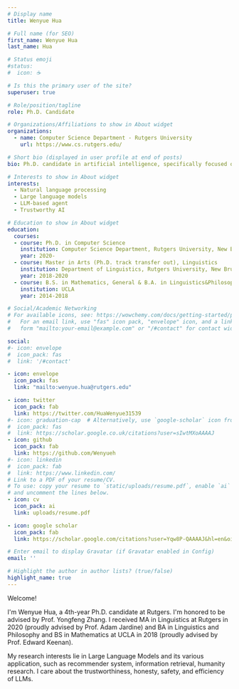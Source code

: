 ```yaml
---
# Display name
title: Wenyue Hua

# Full name (for SEO)
first_name: Wenyue Hua
last_name: Hua

# Status emoji
#status:
#  icon: ☕️

# Is this the primary user of the site?
superuser: true

# Role/position/tagline
role: Ph.D. Candidate

# Organizations/Affiliations to show in About widget
organizations:
  - name: Computer Science Department - Rutgers University
    url: https://www.cs.rutgers.edu/

# Short bio (displayed in user profile at end of posts)
bio: Ph.D. candidate in artificial intelligence, specifically focused on large language models.

# Interests to show in About widget
interests:
  - Natural language processing
  - Large language models
  - LLM-based agent
  - Trustworthy AI

# Education to show in About widget
education:
  courses:
  - course: Ph.D. in Computer Science
    institution: Computer Science Department, Rutgers University, New Brunswick
    year: 2020-
  - course: Master in Arts (Ph.D. track transfer out), Linguistics
    institution: Department of Linguistics, Rutgers University, New Brunswick
    year: 2018-2020
  - course: B.S. in Mathematics, General & B.A. in Linguistics&Philosophy with Specialization in Computing
    institution: UCLA
    year: 2014-2018

# Social/Academic Networking
# For available icons, see: https://wowchemy.com/docs/getting-started/page-builder/#icons
#   For an email link, use "fas" icon pack, "envelope" icon, and a link in the
#   form "mailto:your-email@example.com" or "/#contact" for contact widget.

social:
#- icon: envelope
#  icon_pack: fas 
#  link: '/#contact'

- icon: envelope
  icon_pack: fas
  link: "mailto:wenyue.hua@rutgers.edu"

- icon: twitter
  icon_pack: fab
  link: https://twitter.com/HuaWenyue31539
#- icon: graduation-cap  # Alternatively, use `google-scholar` icon from `ai` icon pack
#  icon_pack: fas
#  link: https://scholar.google.co.uk/citations?user=sIwtMXoAAAAJ
- icon: github
  icon_pack: fab
  link: https://github.com/Wenyueh
#- icon: linkedin
#  icon_pack: fab
#  link: https://www.linkedin.com/
# Link to a PDF of your resume/CV.
# To use: copy your resume to `static/uploads/resume.pdf`, enable `ai` icons in `params.toml`,
# and uncomment the lines below.
- icon: cv
  icon_pack: ai
  link: uploads/resume.pdf

- icon: google scholar
  icon_pack: fab
  link: https://scholar.google.com/citations?user=Yqw8P-QAAAAJ&hl=en&oi=ao

# Enter email to display Gravatar (if Gravatar enabled in Config)
email: ''

# Highlight the author in author lists? (true/false)
highlight_name: true
---
```

Welcome!

I'm Wenyue Hua, a 4th-year Ph.D. candidate at Rutgers. I'm honored to be advised by Prof. Yongfeng Zhang. I received MA in Linguistics at Rutgers in 2020 (proudly advised by Prof. Adam Jardine) and BA in Linguistics and Philosophy and BS in Mathematics at UCLA in 2018 (proudly advised by Prof. Edward Keenan).

My research interests lie in Large Language Models and its various application, such as recommender system, information retrieval, humanity research. I care about the trustworthiness, honesty, safety, and efficiency of LLMs.